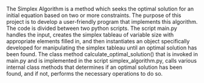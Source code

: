 The Simplex Algorithm is a method which seeks the optimal solution for an initial equation based on two or more constraints.  The purpose of this project is to develop a user-friendly program that implements this algorithm. 
The code is divided between two python scripts.  The script main.py handles the input, creates the simplex tableau of variable size with appropriate elements filled in, and then instantiates an object specifically developed for manipulating the simplex tableau until an optimal solution has been found.  The class method calculate_optimal_solution() that is invoked in main.py and is implemented in the script simplex_algorithm.py, calls various internal class methods that determines if an optimal solution has been found, and if not, performs the necessary operations to do so.
